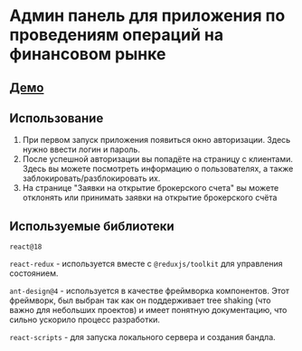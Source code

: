 # Админ панель для приложения по проведениям операций на финансовом рынке

## [Демо](https://sovcombank-invest-lambda.github.io/frontend/)

## Использование

1. При первом запуск приложения появиться окно авторизации. Здесь нужно ввести логин и пароль.
2. После успешной авторизации вы попадёте на страницу с клиентами. Здесь вы можете посмотреть информацию о
   пользователях, а также заблокировать/разблокировать их.
3. На странице "Заявки на открытие брокерского счета" вы можете отклонять или принимать заявки на открытие
   брокерского счёта

## Используемые библиотеки

`react@18`

`react-redux` - используется вместе с `@reduxjs/toolkit` для управления состоянием.

`ant-design@4` - используется в качестве фреймворка компонентов. Этот фреймворк, был выбран так как он поддерживает tree
shaking (что важно для небольших проектов) и имеет понятную документацию, что сильно ускорило процесс разработки.

`react-scripts` - для запуска локального сервера и создания бандла.

